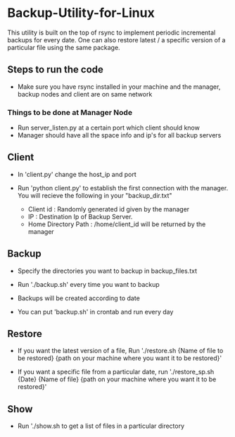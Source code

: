 # Backup-Utility-for-Linux

This utility is built on the top of rsync to implement periodic incremental backups for every date. One can also restore latest / a specific version of a particular file using the same package.

## Steps to run the code

- Make sure you have rsync installed in your machine and the manager, backup nodes and client are on same network


### Things to be done at Manager Node
- Run server_listen.py at a certain port which client should know
- Manager should have all the space info and ip's for all backup servers



## Client

- In 'client.py' change the host_ip and port

- Run 'python client.py' to establish the first connection with the manager. You will recieve the following in your "backup_dir.txt"

  - Client id : Randomly generated id given by the manager
  - IP : Destination Ip of Backup Server.
  - Home Directory Path : /home/client_id will be returned by the manager

## Backup

- Specify the directories you want to backup in backup_files.txt

- Run './backup.sh' every time you want to backup

- Backups will be created according to date

- You can put 'backup.sh' in crontab and run every day


## Restore

- If you want the latest version of a file, Run './restore.sh {Name of file to be restored} {path on your machine where you want it to be restored}'

- If you want a specific file from a particular date, run './restore_sp.sh {Date} {Name of file} {path on your machine where you want it to be restored}'

## Show

- Run './show.sh to get a list of files in a particular directory







